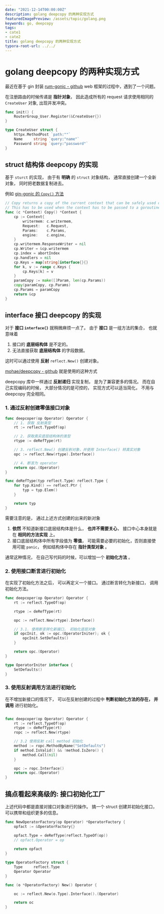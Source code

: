 ```yaml
---
date: "2021-12-14T00:00:00Z"
description: golang deepcopy 的两种实现方式
featuredImagePreview: /assets/topic/golang.png
keywords: go, deepcopy
tags:
- cate1
- cate2
title: golang deepcopy 的两种实现方式
typora-root-url: ../../
---
```


# golang deepcopy 的两种实现方式

最近在基于 gin 封装 [rum-gonic - github](https://github.com/go-jarvis/rum-gonic/) web 框架的过程中，遇到了一个问题。 

在注册路由的时候传递是 **指针对象**， 因此造成所有的 request 请求使用相同的 `CreateUser` 对象, 出现并发冲突。

```go
func init() {
	RouterGroup_User.Register(&CreateUser{})
}

type CreateUser struct {
	httpx.MethodPost `path:""`
	Name     string `query:"name"`
	Password string `query:"password"`
}
```



## struct 结构体 deepcopy 的实现

基于 `sturct` 的实现， 由于有 **明确** 的 `struct` 对象结构， 通常直接创建一个全新对象， 同时把老数据复制进去。 

例如 [gin-gonic 的 `Copy()` 方法](https://github.com/gin-gonic/gin/blob/84d927b8ad57ed9e1cda240b41fa2eed55066103/context.go#L107)

```go
// Copy returns a copy of the current context that can be safely used outside the request's scope.
// This has to be used when the context has to be passed to a goroutine.
func (c *Context) Copy() *Context {
	cp := Context{
		writermem: c.writermem,
		Request:   c.Request,
		Params:    c.Params,
		engine:    c.engine,
	}
	cp.writermem.ResponseWriter = nil
	cp.Writer = &cp.writermem
	cp.index = abortIndex
	cp.handlers = nil
	cp.Keys = map[string]interface{}{}
	for k, v := range c.Keys {
		cp.Keys[k] = v
	}
	paramCopy := make([]Param, len(cp.Params))
	copy(paramCopy, cp.Params)
	cp.Params = paramCopy
	return &cp
}
```

## interface 接口 deepcopy 的实现

对于 **接口 `interface{}`** 就稍微麻烦一点了。  由于 **接口** 是一组方法的集合， 也就意味着

1. 接口的 **底层结构体** 是不定的。
2. 无法直接获取 **底层结构体** 的字段数据。

这时可以通过使用 **反射** `reflect.New()` 创建对象。

[mohae/deepcopy - github](https://github.com/mohae/deepcopy/blob/c48cc78d482608239f6c4c92a4abd87eb8761c90/deepcopy.go#L39) 就是使用的这种方式 

deepcopy 库中一样通过 **反射递归** 实现复制， 是为了兼容更多的情况。
而在自己实现编码的时候， 大部分情况的是可控的， 实现方式可以适当简化， 不用与 deepcopy 完全相同。

### 1. 通过反射创建零值接口对象

```go
func deepcoper(op Operator) Operator {
	// 1. 获取 反射类型
	rt := reflect.TypeOf(op)

	// 2. 获取真实底层结构体的类型
	rtype := deRefType(rt)

	// 3. reflect.New() 创建反射对象，并使用 Interface() 转真实对象
	opc := reflect.New(rtype).Interface()

	// 4. 断言为 operator
	return opc.(Operator)
}

func deRefType(typ reflect.Type) reflect.Type {
	for typ.Kind() == reflect.Ptr {
		typ = typ.Elem()
	}

	return typ
}
```

需要注意的是， 通过上述方式创建的出来的新对象

1. **依然** 不知道新接口底层结构体是什么， **也并不需要关心**， 接口中心本身就是在 **相同的方法实现** 上。
2. 接口底层结构体中所有字段值为 **零值**， 可能需要必要的初始化，否则直接使用可能 `panic`， 例如结构体中存在 **指针类型对象** 。


通常这种情况， 在自己写代码的时候，可以增加一个 **初始化方法** 。

### 2. 使用接口断言进行初始化

在实现了初始化方法之后， 可以再定义一个接口。 通过断言转化为新接口， 调用初始化方法。

```go
func deepcoper(op Operator) Operator {
	rt := reflect.TypeOf(op)

	rtype := deRefType(rt)

	opc := reflect.New(rtype).Interface()

	// 3.1. 使用断言转化新接口， 初始化底层对象
	if opcInit, ok := opc.(OperatorIniter); ok {
		opcInit.SetDefaults()
	}

	return opc.(Operator)
}

type OperatorIniter interface {
	SetDefaults()
}
```

### 3. 使用反射调用方法进行初始化

在不增加新接口的情况下， 可以在反射创建的过程中 **判断初始化方法的存在， 并调用** 进行初始化。

```go

func deepcoper(op Operator) Operator {
	rt := reflect.TypeOf(op)
	rtype := deRefType(rt)
	ropc := reflect.New(rtype)

	// 3.2 使用反射 call method 初始化
	method := ropc.MethodByName("SetDefaults")
	if method.IsValid() && !method.IsZero() {
		method.Call(nil)
	}

	opc := ropc.Interface()
	return opc.(Operator)
}

```

## 搞点看起来高级的: 接口初始化工厂

上述代码中都是直接对接口对象进行的操作。 搞一个 struct 创建并初始化接口， 可以携带和组织更多的信息。

```go
func NewOperatorFactory(op Operator) *OperatorFactory {
	opfact := &OperatorFactory{}

	opfact.Type = deRefType(reflect.TypeOf(op))
	// opfact.Operator = op
    
	return opfact
}

type OperatorFactory struct {
	Type     reflect.Type
	Operator Operator
}

func (o *OperatorFactory) New() Operator {

	oc := reflect.New(o.Type).Interface().(Operator)

	return oc
}
```


